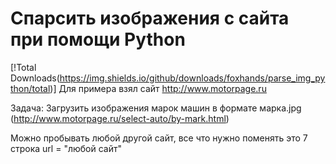# Спарсить изображения с сайта при помощи Python

[!Total Downloads(https://img.shields.io/github/downloads/foxhands/parse_img_python/total)]
Для примера взял сайт http://www.motorpage.ru

Задача: Загрузить изображения марок машин в формате марка.jpg 
(http://www.motorpage.ru/select-auto/by-mark.html)

Можно пробывать любой другой сайт, все что нужно поменять это
7 строка url = "любой сайт"
